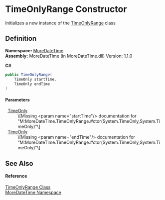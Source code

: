 # TimeOnlyRange Constructor


Initializes a new instance of the <a href="T_MoreDateTime_TimeOnlyRange.md">TimeOnlyRange</a> class



## Definition
**Namespace:** <a href="N_MoreDateTime.md">MoreDateTime</a>  
**Assembly:** MoreDateTime (in MoreDateTime.dll) Version: 1.1.0

**C#**
``` C#
public TimeOnlyRange(
	TimeOnly startTime,
	TimeOnly endTime
)
```



#### Parameters
<dl><dt>  <a href="https://learn.microsoft.com/dotnet/api/system.timeonly" target="_blank" rel="noopener noreferrer">TimeOnly</a></dt><dd>\[Missing &lt;param name="startTime"/&gt; documentation for "M:MoreDateTime.TimeOnlyRange.#ctor(System.TimeOnly,System.TimeOnly)"\]</dd><dt>  <a href="https://learn.microsoft.com/dotnet/api/system.timeonly" target="_blank" rel="noopener noreferrer">TimeOnly</a></dt><dd>\[Missing &lt;param name="endTime"/&gt; documentation for "M:MoreDateTime.TimeOnlyRange.#ctor(System.TimeOnly,System.TimeOnly)"\]</dd></dl>

## See Also


#### Reference
<a href="T_MoreDateTime_TimeOnlyRange.md">TimeOnlyRange Class</a>  
<a href="N_MoreDateTime.md">MoreDateTime Namespace</a>  
